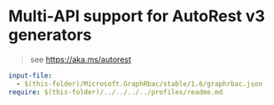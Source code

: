 # Multi-API support for AutoRest v3 generators

> see https://aka.ms/autorest

``` yaml $(enable-multi-api)
input-file:
  - $(this-folder)/Microsoft.GraphRbac/stable/1.6/graphrbac.json
require: $(this-folder)/../../../../profiles/readme.md
```
